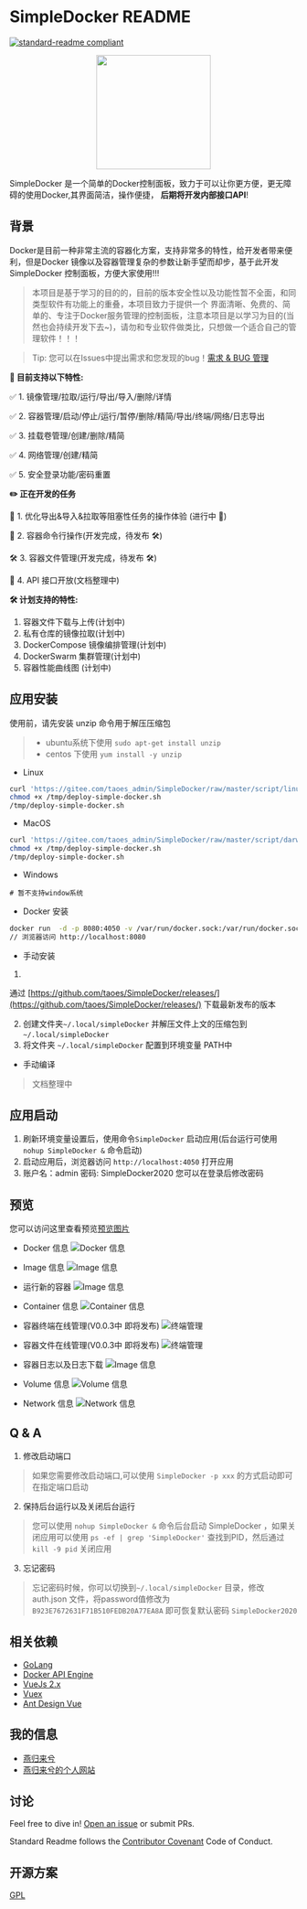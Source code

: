 # SimpleDocker README

[![standard-readme compliant](https://img.shields.io/badge/readme%20style-standard-brightgreen.svg?style=flat-square)](https://github.com/RichardLitt/standard-readme)

<div style="text-align:center">
    <img src="https://pic.zhoutao123.com/lib/simple-docker/logo-tm.png" width="200" alt="" >
</div>

SimpleDocker 是一个简单的Docker控制面板，致力于可以让你更方便，更无障碍的使用Docker,其界面简洁，操作便捷，  **后期将开发内部接口API**!

## 背景

Docker是目前一种非常主流的容器化方案，支持非常多的特性，给开发者带来便利，但是Docker 镜像以及容器管理复杂的参数让新手望而却步，基于此开发 SimpleDocker
控制面板，方便大家使用!!!

> 本项目是基于学习的目的的，目前的版本安全性以及功能性暂不全面，和同类型软件有功能上的重叠，本项目致力于提供一个 界面清晰、免费的、简单的、专注于Docker服务管理的控制面板，注意本项目是以学习为目的(当然也会持续开发下去~)，请勿和专业软件做类比，只想做一个适合自己的管理软件！！！

> Tip: 您可以在Issues中提出需求和您发现的bug！[需求 & BUG 管理](https://github.com/taoes/SimpleDocker/issues)


**🎉 目前支持以下特性:**

✅ 1. 镜像管理/拉取/运行/导出/导入/删除/详情

✅ 2. 容器管理/启动/停止/运行/暂停/删除/精简/导出/终端/网络/日志导出 

✅ 3. 挂载卷管理/创建/删除/精简 

✅ 4. 网络管理/创建/精简 

✅ 5. 安全登录功能/密码重置 


**✏️ 正在开发的任务**

🎉 1. 优化导出&导入&拉取等阻塞性任务的操作体验 (进行中 🎉) 

🎉 2. 容器命令行操作(开发完成，待发布 🛠) 

🛠 3. 容器文件管理(开发完成，待发布 🛠) 

🧾 4. API 接口开放(文档整理中) 

**🛠 计划支持的特性:**

1. 容器文件下载与上传(计划中)
2. 私有仓库的镜像拉取(计划中)
3. DockerCompose 镜像编排管理(计划中)
4. DockerSwarm 集群管理(计划中)
5. 容器性能曲线图 (计划中)

## 应用安装

使用前，请先安装 unzip 命令用于解压压缩包

> + ubuntu系统下使用 `sudo apt-get install unzip`
> + centos 下使用 `yum install -y unzip`

+ Linux

```sh
curl 'https://gitee.com/taoes_admin/SimpleDocker/raw/master/script/linux-deploy.sh' > /tmp/deploy-simple-docker.sh
chmod +x /tmp/deploy-simple-docker.sh
/tmp/deploy-simple-docker.sh
```

+ MacOS

```sh
curl 'https://gitee.com/taoes_admin/SimpleDocker/raw/master/script/darwin-deploy.sh' > /tmp/deploy-simple-docker.sh
chmod +x /tmp/deploy-simple-docker.sh
/tmp/deploy-simple-docker.sh
```

+ Windows

```shell script
# 暂不支持window系统
```

+ Docker 安装

```sh
docker run  -d -p 8080:4050 -v /var/run/docker.sock:/var/run/docker.sock --name SimpleDocker  registry.cn-shanghai.aliyuncs.com/seven-tao/simple-docker:0.0.2
// 浏览器访问 http://localhost:8080  
```

+ 手动安装

1.

通过 [https://github.com/taoes/SimpleDocker/releases/](https://github.com/taoes/SimpleDocker/releases/)
下载最新发布的版本

2. 创建文件夹`~/.local/simpleDocker` 并解压文件上文的压缩包到 `~/.local/simpleDocker`
3. 将文件夹 `~/.local/simpleDocker` 配置到环境变量 PATH中


+ 手动编译

> 文档整理中

## 应用启动

1. 刷新环境变量设置后，使用命令`SimpleDocker` 启动应用(后台运行可使用 `nohup SimpleDocker &` 命令启动)
2. 启动应用后，浏览器访问 `http://localhost:4050` 打开应用
3. 账户名：admin 密码: SimpleDocker2020 您可以在登录后修改密码

## 预览
您可以访问这里查看预览[预览图片](./PREVIEW.md)

+ Docker 信息
  ![Docker 信息](./img/info.png)

+ Image 信息
  ![Image 信息](./img/image.png)

+ 运行新的容器
  ![Image 信息](./img/runContainer.png)

+ Container 信息
  ![Container 信息](./img/container.png)

+ 容器终端在线管理(V0.0.3中 即将发布)
  ![终端管理](./img/terminal.png)

+ 容器文件在线管理(V0.0.3中 即将发布)
  ![终端管理](./img/file.png)


+ 容器日志以及日志下载
  ![Image 信息](./img/containerLog.png)

+ Volume 信息
  ![Volume 信息](./img/volume.png)

+ Network 信息
  ![Network 信息](./img/network.png)

## Q & A

1. 修改启动端口

> 如果您需要修改启动端口,可以使用 `SimpleDocker -p xxx` 的方式启动即可在指定端口启动

2. 保持后台运行以及关闭后台运行

> 您可以使用 `nohup SimpleDocker &` 命令后台启动 SimpleDocker ，如果关闭应用可以使用 `ps -ef | grep 'SimpleDocker'`  查找到PID，然后通过  `kill -9 pid` 关闭应用

3. 忘记密码

> 忘记密码时候，你可以切换到`~/.local/simpleDocker` 目录，修改auth.json 文件，将password值修改为`B923E7672631F71B510FEDB20A77EA8A` 即可恢复默认密码 `SimpleDocker2020`

## 相关依赖

- [GoLang](https://golang.org/)
- [Docker API Engine](https://docs.docker.com/engine/api/sdk/)
- [VueJs 2.x](https://vuejs.org/)
- [Vuex](https://vuex.vuejs.org/)
- [Ant Design Vue](https://www.antdv.com/docs/vue/introduce-cn/)

## 我的信息

+ [燕归来兮](https://github.com/taoes)
+ [燕归来兮的个人网站](https://www.zhoutao123.com)

## 讨论

Feel free to dive in! [Open an issue](https://github.com/taoes/SimpleDocker/issues/new) or submit
PRs.

Standard Readme follows the [Contributor Covenant](http://contributor-covenant.org/version/1/3/0/)
Code of Conduct.

## 开源方案

[GPL](./LICENSE)
